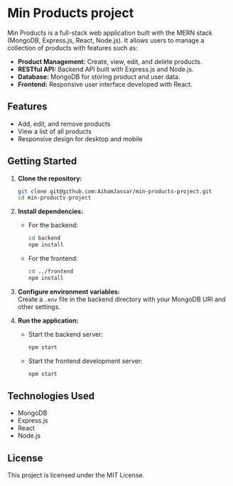 # Min Products project
Min Products is a full-stack web application built with the MERN stack (MongoDB, Express.js, React, Node.js). It allows users to manage a collection of products with features such as:

- **Product Management:** Create, view, edit, and delete products.
- **RESTful API:** Backend API built with Express.js and Node.js.
- **Database:** MongoDB for storing product and user data.
- **Frontend:** Responsive user interface developed with React.

## Features

- Add, edit, and remove products
- View a list of all products
- Responsive design for desktop and mobile

## Getting Started

1. **Clone the repository:**
    ```bash
    git clone git@github.com:AihamJassar/min-products-project.git
    cd min-products-project
    ```

2. **Install dependencies:**
    - For the backend:
      ```bash
      cd backend
      npm install
      ```
    - For the frontend:
      ```bash
      cd ../frontend
      npm install
      ```

3. **Configure environment variables:**  
    Create a `.env` file in the backend directory with your MongoDB URI and other settings.

4. **Run the application:**
    - Start the backend server:
      ```bash
      npm start
      ```
    - Start the frontend development server:
      ```bash
      npm start
      ```

## Technologies Used

- MongoDB
- Express.js
- React
- Node.js

## License

This project is licensed under the MIT License.